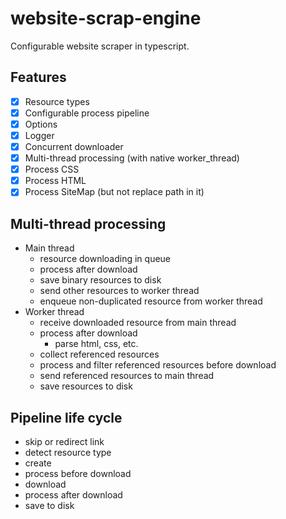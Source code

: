 # website-scrap-engine
Configurable website scraper in typescript.

## Features
-[x]  Resource types
-[x]  Configurable process pipeline
-[x]  Options
-[x]  Logger
-[x]  Concurrent downloader
-[x]  Multi-thread processing (with native worker_thread)
-[x]  Process CSS
-[x]  Process HTML
-[x]  Process SiteMap (but not replace path in it)

## Multi-thread processing
* Main thread
    * resource downloading in queue
    * process after download
    * save binary resources to disk
    * send other resources to worker thread
    * enqueue non-duplicated resource from worker thread
* Worker thread
    * receive downloaded resource from main thread
    * process after download
        * parse html, css, etc.
    * collect referenced resources
    * process and filter referenced resources before download
    * send referenced resources to main thread
    * save resources to disk

## Pipeline life cycle
* skip or redirect link
* detect resource type
* create
* process before download
* download
* process after download
* save to disk
